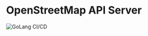 # OpenStreetMap API Server 
![GoLang CI/CD](https://github.com/VOU-folks/osm-api/actions/workflows/golang-ci-cd.yml/badge.svg)
